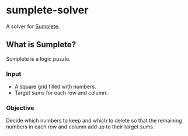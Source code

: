 # sumplete-solver
A solver for [Sumplete](https://sumplete.com/).

## What is Sumplete?
Sumplete is a logic puzzle.
### Input
* A square grid filled with numbers.
* Target sums for each row and column.
### Objective
Decide which numbers to keep and which to delete so that the remaining numbers in each row and column add up to their target sums.
